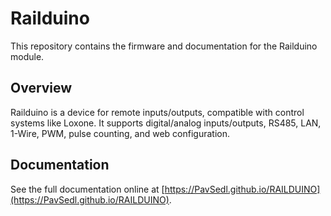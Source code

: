 # Railduino

This repository contains the firmware and documentation for the Railduino module.  

## Overview
Railduino is a device for remote inputs/outputs, compatible with control systems like Loxone. It supports digital/analog inputs/outputs, RS485, LAN, 1-Wire, PWM, pulse counting, and web configuration.

## Documentation
See the full documentation online at [https://PavSedl.github.io/RAILDUINO](https://PavSedl.github.io/RAILDUINO).
